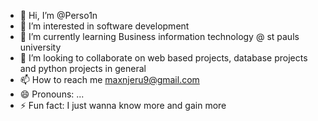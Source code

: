 - 👋 Hi, I’m @Perso1n
- 👀 I’m interested in software development
- 🌱 I’m currently learning Business information technology @ st pauls university
- 💞️ I’m looking to collaborate on web based projects, database projects and python projects in general
- 📫 How to reach me maxnjeru9@gmail.com
- 😄 Pronouns: ...
- ⚡ Fun fact: I just wanna know more and gain more 

<!---
Perso1n/Perso1n is a ✨ special ✨ repository because its `README.md` (this file) appears on your GitHub profile.
You can click the Preview link to take a look at your changes.
--->
